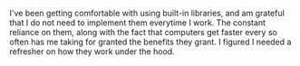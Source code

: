 I've been getting comfortable with using built-in libraries, and am grateful that I do not need to implement them everytime I work. The constant reliance on them, along with the fact that computers get faster every so often has me taking for granted the benefits they grant. I figured I needed a refresher on how they work under the hood.
